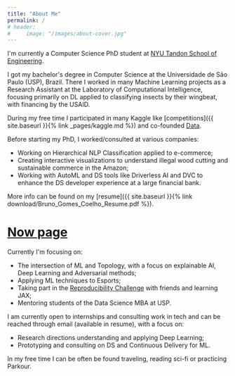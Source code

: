 ```yaml
---
title: "About Me"
permalink: /
# header:
#     image: "/images/about-cover.jpg"
---
```


I'm currently a Computer Science PhD student at [NYU Tandon School of Engineering](https://engineering.nyu.edu/).

I got my bachelor's degree in Computer Science at the Universidade de São Paulo (USP), Brazil.
There I worked in many Machine Learning projects as a Research Assistant at the Laboratory of Computational Intelligence, focusing 
primarily on DL applied to classifying insects by their wingbeat, with financing by the USAID.

During my free time I participated in many Kaggle like [competitions]({{ site.baseurl }}{% link _pages/kaggle.md %}) and co-founded [Data](http://data.icmc.usp.br/).

Before starting my PhD, I worked/consulted at various companies:
- Working on Hierarchical NLP Classification applied to e-commerce;
- Creating interactive visualizations to understand illegal wood cutting and sustainable commerce in the Amazon;
- Working with AutoML and DS tools like Driverless AI and DVC to enhance the DS developer experience at a large financial bank.

More info can be found on my [resume]({{ site.baseurl }}{% link download/Bruno_Gomes_Coelho_Resume.pdf %}).

# [Now page](https://nownownow.com/about)
Currently I'm focusing on:
- The intersection of ML and Topology, with a focus on explainable AI, Deep Learning and Adversarial methods;
- Applying ML techniques to Esports;
- Taking part in the [Reproducibility Challenge](https://paperswithcode.com/rc2020) with friends and learning JAX;
- Mentoring students of the Data Science MBA at USP.

I am currently open to internships and consulting work in tech and can be reached through email (available in resume), with a focus on:
- Research directions understanding and applying Deep Learning;
- Prototyping and consulting on DS and Continuous Delivery for ML.

In my free time I can be often be found traveling, reading sci-fi or practicing Parkour.
